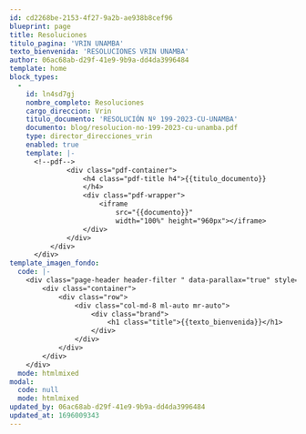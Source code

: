 ```yaml
---
id: cd2268be-2153-4f27-9a2b-ae938b8cef96
blueprint: page
title: Resoluciones
titulo_pagina: 'VRIN UNAMBA'
texto_bienvenida: 'RESOLUCIONES VRIN UNAMBA'
author: 06ac68ab-d29f-41e9-9b9a-dd4da3996484
template: home
block_types:
  -
    id: ln4sd7gj
    nombre_completo: Resoluciones
    cargo_direccion: Vrin
    titulo_documento: 'RESOLUCIÓN Nº 199-2023-CU-UNAMBA'
    documento: blog/resolucion-no-199-2023-cu-unamba.pdf
    type: director_direcciones_vrin
    enabled: true
    template: |-
      <!--pdf-->
              <div class="pdf-container">
                  <h4 class="pdf-title h4">{{titulo_documento}}
                  </h4>
                  <div class="pdf-wrapper">
                      <iframe
                          src="{{documento}}"
                          width="100%" height="960px"></iframe>
                  </div>
              </div>
          </div>
      </div>
template_imagen_fondo:
  code: |-
    <div class="page-header header-filter " data-parallax="true" style="background-image: url('./assets/blog/black.jpg');">
        <div class="container">
            <div class="row">
                <div class="col-md-8 ml-auto mr-auto">
                    <div class="brand">
                        <h1 class="title">{{texto_bienvenida}}</h1>
                    </div>
                </div>
            </div>
        </div>
    </div>
  mode: htmlmixed
modal:
  code: null
  mode: htmlmixed
updated_by: 06ac68ab-d29f-41e9-9b9a-dd4da3996484
updated_at: 1696009343
---
```

